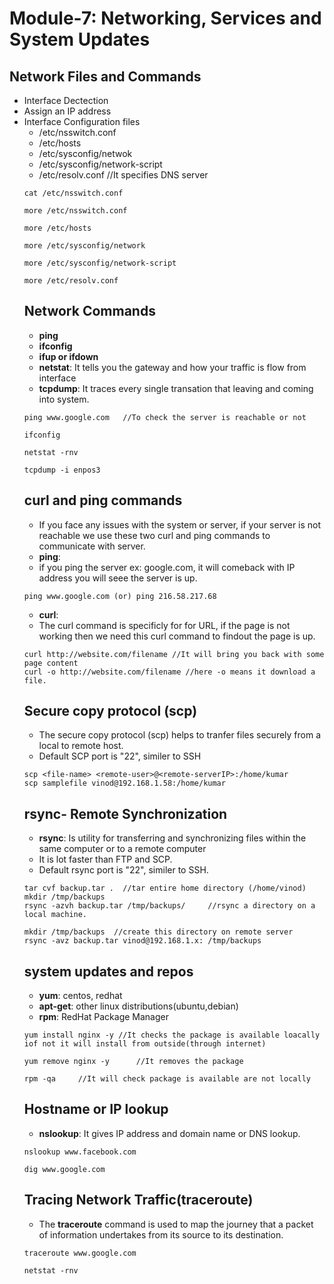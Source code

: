 # Module-7: Networking, Services and System Updates
## Network Files and Commands
* Interface Dectection
* Assign an IP address
* Interface Configuration files
  * /etc/nsswitch.conf
  * /etc/hosts
  * /etc/sysconfig/netwok
  * /etc/sysconfig/network-script
  * /etc/resolv.conf    //It specifies DNS server
  ```
  cat /etc/nsswitch.conf
  ```
  ```
  more /etc/nsswitch.conf
  ```
  ```
  more /etc/hosts
  ```
  ```
  more /etc/sysconfig/network
  ```
  ```
  more /etc/sysconfig/network-script
  ```
  ```
  more /etc/resolv.conf
  ```
  ## Network Commands
  * **ping**
  * **ifconfig**
  * **ifup or ifdown**
  * **netstat**: It tells you the gateway and how your traffic is flow from interface
  * **tcpdump**: It traces every single transation that leaving and coming into system.
  ```
  ping www.google.com   //To check the server is reachable or not
  ```
  ```
  ifconfig
  ```
  ```
  netstat -rnv
  ```
  ```
  tcpdump -i enpos3
  ```
  ## curl and ping commands
  * If you face any issues with the system or server, if your server is not reachable we use these two curl and ping commands to communicate with server.
  * **ping**:
  * if you ping the server ex: google.com, it will comeback with IP address you will seee the server is up.
   ```
   ping www.google.com (or) ping 216.58.217.68
   ```
  * **curl**:
  * The curl command is specificly for for URL, if the page is not working then we need this curl command to findout the page is up.
   ```
   curl http://website.com/filename //It will bring you back with some page content
   curl -o http://website.com/filename //here -o means it download a file.
   ```
   ## Secure copy protocol (scp)
   * The secure copy protocol (scp) helps to tranfer files securely from a local to remote host.
   * Default SCP port is "22", similer to SSH
   ```
   scp <file-name> <remote-user>@<remote-serverIP>:/home/kumar
   scp samplefile vinod@192.168.1.58:/home/kumar
   ``` 
   ## rsync- Remote Synchronization
   * **rsync**: Is utility for transferring and synchronizing files within the same computer or to a remote computer
   * It is lot faster than FTP and SCP.
   * Default rsync port is "22", similer to SSH.
   ```
   tar cvf backup.tar .  //tar entire home directory (/home/vinod)
   mkdir /tmp/backups
   rsync -azvh backup.tar /tmp/backups/     //rsync a directory on a local machine.
   ```
   ```
   mkdir /tmp/backups  //create this directory on remote server
   rsync -avz backup.tar vinod@192.168.1.x: /tmp/backups
   ```
   ## system updates and repos
   * **yum**: centos, redhat
   * **apt-get**: other linux distributions(ubuntu,debian)
   * **rpm**: RedHat Package Manager
   ```
   yum install nginx -y //It checks the package is available loacally iof not it will install from outside(through internet)
   ```
   ```
   yum remove nginx -y      //It removes the package
   ```
   ```
   rpm -qa     //It will check package is available are not locally
   ```
   ## Hostname or IP lookup
   * **nslookup**: It gives IP address and domain name or DNS lookup.
   ```
   nslookup www.facebook.com
   ```
   ```
   dig www.google.com
   ```
   ## Tracing Network Traffic(traceroute)
   * The **traceroute** command is used to map the journey that a packet of information undertakes from its source to its destination.
   ```
   traceroute www.google.com
   ```
   ```
   netstat -rnv
   ```